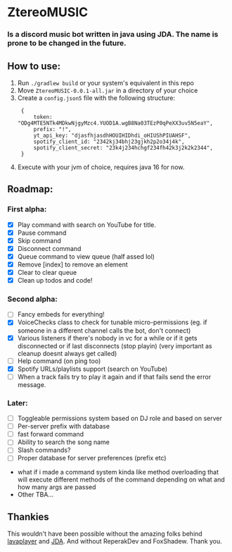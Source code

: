 # ZtereoMUSIC
### Is a discord music bot written in java using JDA. The name is prone to be changed in the future.

## How to use:
1. Run `./gradlew build` or your system's equivalent in this repo
2. Move `ZtereoMUSIC-0.0.1-all.jar` in a directory of your choice
3. Create a `config.json5` file with the following structure:
   ```json5
    {
        token: "ODg4MTE5NTk4MDkwNjgyMzc4.YUOD1A.wgB8Na03TEzP0qPeXX3uv5N5eaY", 
        prefix: "!",
        yt_api_key: "djasfhjasdhHOUIHIDhdi_oHIUShPIUAHSF",
        spotify_client_id: "2342kj34bhj23gjkh2p2o34j4k",
        spotify_client_secret: "23k4j234hchgf234fh42k3j2k2k2344",
    }
    ```
4. Execute with your jvm of choice, requires java 16 for now.

## Roadmap:
### First alpha:
- [x] Play command with search on YouTube for title.
- [x] Pause command
- [x] Skip command
- [x] Disconnect command
- [x] Queue command to view queue (half assed lol)
- [x] Remove [index] to remove an element
- [x] Clear to clear queue
- [x] Clean up todos and code!

### Second alpha:
- [ ] Fancy embeds for everything!
- [x] VoiceChecks class to check for tunable micro-permissions (eg. if someone in a different channel calls the bot, don't connect)
- [x] Various listeners if there's nobody in vc for a while or if it gets disconnected or if last disconnects (stop playin) (very important as cleanup doesnt always get called)
- [ ] Help command (on ping too)
- [x] Spotify URLs/playlists support (search on YouTube)
- [ ] When a track fails try to play it again and if that fails send the error message.

### Later:
- [ ] Toggleable permissions system based on DJ role and based on server
- [ ] Per-server prefix with database
- [ ] fast forward command
- [ ] Ability to search the song name
- [ ] Slash commands? 
- [ ] Proper database for server preferences (prefix etc)
- what if i made a command system
  kinda like method overloading
  that will execute different methods of the command depending on what and how many args are passed
- Other TBA...

## Thankies
This wouldn't have been possible without the amazing folks behind [lavaplayer](https://github.com/sedmelluq/lavaplayer) and [JDA](https://github.com/DV8FromTheWorld/JDA).
And without ReperakDev and FoxShadew. Thank you.
